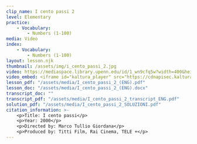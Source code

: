 ```yaml
---
clip_name: I cento passi 2
level: Elementary
practice: 
    - Vocabulary: 
        - Numbers (1-100)
media: Video
index: 
    - Vocabulary: 
        - Numbers (1-100)
layout: lesson.njk
thumbnail: /assets/img/i_cento_passi_2.jpg
video: https://mediaspace.library.upenn.edu/id/1_wn9cfq5w?width=400&height=285&playerId=52628472
video_embed: <iframe id="kaltura_player" src="https://cdnapisec.kaltura.com/p/1147242/sp/114724200/embedIframeJs/uiconf_id/9757771/partner_id/1147242?iframeembed=true&playerId=kaltura_player&entry_id=1_wn9cfq5w&flashvars[streamerType]=auto&amp;flashvars[localizationCode]=en&amp;flashvars[sideBarContainer.plugin]=true&amp;flashvars[sideBarContainer.position]=left&amp;flashvars[sideBarContainer.clickToClose]=true&amp;flashvars[chapters.plugin]=true&amp;flashvars[chapters.layout]=vertical&amp;flashvars[chapters.thumbnailRotator]=false&amp;flashvars[streamSelector.plugin]=true&amp;flashvars[EmbedPlayer.SpinnerTarget]=videoHolder&amp;flashvars[dualScreen.plugin]=true&amp;flashvars[Kaltura.addCrossoriginToIframe]=true&amp;&wid=1_hzk8ro7u" width="400" height="285" allowfullscreen webkitallowfullscreen mozAllowFullScreen allow="autoplay *; fullscreen *; encrypted-media *" sandbox="allow-downloads allow-forms allow-same-origin allow-scripts allow-top-navigation allow-pointer-lock allow-popups allow-modals allow-orientation-lock allow-popups-to-escape-sandbox allow-presentation allow-top-navigation-by-user-activation" frameborder="0" title="I_cento_passi_2"></iframe>
lesson_pdf: "/assets/media/I_cento_passi_2_(ENG).pdf"
lesson_doc: "/assets/media/I_cento_passi_2_(ENG).docx"
transcript_doc: ""
transcript_pdf: "/assets/media/I_cento_passi_2_transcript_ENG.pdf"
solution_pdf: "/assets/media/I_cento_passi_2_SOLUZIONI.pdf"
citation_information: >- 
    <p>Title: I cento passi</p>
    <p>Year: 2000</p>
    <p>Directed by: Marco Tullio Giordana</p>
    <p>Produced by: Titti Film, Rai Cinema, TELE +</p>
---
```

